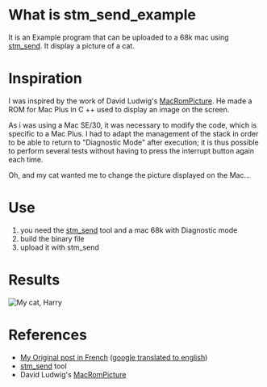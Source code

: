 # What is stm_send_example
It is an Example program that can be uploaded to a 68k mac using [stm_send](https://github.com/tscolan/stm_send). It display a picture of a cat.

# Inspiration
I was inspired by the work of David Ludwig's [MacRomPicture](https://github.com/DavidLudwig/MacRomPicture). He made a ROM for Mac Plus in C ++ used to display an image on the screen.

As i was using a Mac SE/30, it was necessary to modify the code, which is specific to a Mac Plus. I had to adapt the management of the stack in order to be able to return to "Diagnostic Mode" after execution; it is thus possible to perform several tests without having to press the interrupt button again each time.

Oh, and my cat wanted me to change the picture displayed on the Mac...

# Use
1. you need the [stm_send](https://github.com/tscolan/stm_send) tool and a mac 68k with Diagnostic mode
2. build the binary file
3. upload it with stm_send

# Results
![My cat, Harry](https://www-scolan-net.translate.goog/wp-content/uploads/2021/10/20211008_174800-scaled.jpg)

# References
- [My Original post in French](https://www.scolan.net/utilisation-du-diagnostic-mode-sur-macintosh-se-30/) ([google translated to english](https://www-scolan-net.translate.goog/utilisation-du-diagnostic-mode-sur-macintosh-se-30/?_x_tr_sl=fr&_x_tr_tl=en))
- [stm_send](https://github.com/tscolan/stm_send) tool
- David Ludwig's [MacRomPicture](https://github.com/DavidLudwig/MacRomPicture)
